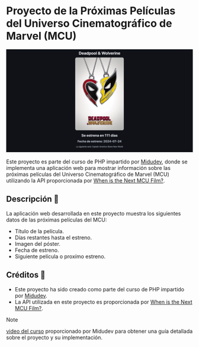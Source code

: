# Proyecto de la Próximas Películas del Universo Cinematográfico de Marvel (MCU)

![Vista previa](./preview.png)

Este proyecto es parte del curso de PHP impartido por [Midudev](https://github.com/midudev), donde se implementa una aplicación web para mostrar información sobre las próximas películas del Universo Cinematográfico de Marvel (MCU) utilizando la API proporcionada por [When is the Next MCU Film?](https://whenisthenextmcufilm.com/api).

## Descripción 🎉

La aplicación web desarrollada en este proyecto muestra los siguientes datos de las próximas películas del MCU:

- Título de la película.
- Días restantes hasta el estreno.
- Imagen del póster.
- Fecha de estreno.
- Siguiente película o proxímo estreno.


## Créditos 🚀

- Este proyecto ha sido creado como parte del curso de PHP impartido por [Midudev](https://github.com/midudev).
- La API utilizada en este proyecto es proporcionada por [When is the Next MCU Film?](https://whenisthenextmcufilm.com/api).

> [!NOTE]
> [video del curso](https://www.youtube.com/watch?v=BcGAPkjt_IE&pp=ygULbWlkdWRldiBwaHA%3D) proporcionado por Midudev para obtener una guía detallada sobre el proyecto y su implementación.
